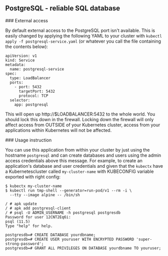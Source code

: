 ## PostgreSQL - reliable SQL database

### External access

By default external access to the PostgreSQL port isn't available. This is easily changed by applying the following YAML to your cluster with `kubectl apply -f postgresql-service.yaml` (or whatever you call the file containing the contents below):

```
apiVersion: v1
kind: Service
metadata:
  name: postgresql-service
spec:
  type: LoadBalancer
  ports:
    - port: 5432
      targetPort: 5432
      protocol: TCP
  selector:
    app: postgresql
```

This will open up http://$LOADBALANCER:5432 to the whole world. You should lock this down in the firewall. Locking down the firewall will only affect access from OUTSIDE of your Kubernetes cluster, access from your applications within Kubernetes will not be affected.

### Usage instruction

You can use this application from within your cluster by just using the hostname `postgresql` and can create databases and users using the admin access credentials above this message. For example, to create an application's database and user credentials and given that the `kubectx` have a Kubernetescluster called `my-cluster-name` with KUBECONFIG variable exported with right config:

```
$ kubectx my-cluster-name
$ kubectl run tmp-shell --generator=run-pod/v1 --rm -i \
  --tty --image alpine -- /bin/sh

/ # apk update
/ # apk add postgresql-client
/ # psql -U ADMIN_USERNAME -h postgresql postgresdb
Password for user 12CNT2Eq6i:
psql (11.5)
Type "help" for help.

postgresdb=# CREATE DATABASE yourdbname;
postgresdb=# CREATE USER youruser WITH ENCRYPTED PASSWORD 'super-strong-password';
postgresdb=# GRANT ALL PRIVILEGES ON DATABASE yourdbname TO youruser;
```
